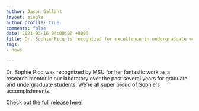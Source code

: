 ```yaml
---
author: Jason Gallant
layout: single
author_profile: true
comments: false
date: 2021-03-16 04:00:00 +0000
title: Dr. Sophie Picq is recognized for excellence in undergraduate mentorship
tags:
- news

---
```

Dr. Sophie Picq was recognized by MSU for her fantastic work as a research mentor in our laboratory over the past several years for graduate and undergraduate students.  We're all super proud of Sophie's accomplishments.

[Check out the full release here!](https://postdocs.msu.edu/resources-2/awards/petma-recipients/#toggle-id-1")
